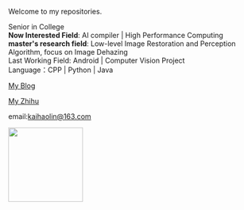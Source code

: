 <!-- ### Hi😄, here is diadestiny's github. -->
Welcome to my repositories. 

Senior in College <br/>
**Now Interested Field**: AI compiler | High Performance Computing<br/>
**master's research field**: Low-level Image Restoration and Perception Algorithm, focus on Image Dehazing<br/>
Last Working Field: Android | Computer Vision Project <br/>
Language：CPP | Python | Java

[My Blog](https://blog.csdn.net/weixin_43723614)

[My Zhihu](https://www.zhihu.com/people/diamond-46-8)

email:kaihaolin@163.com<br/>

<b>
    <image src="https://github-readme-stats.vercel.app/api?username=diadestiny&show_icons=true&theme=cobalt" height=150></image>
<!--      <image src="https://github-readme-stats.vercel.app/api/top-langs/?username=diadestiny&layout=compact&theme=tokyonight" height=150></image> -->
</b>

<!-- <b>
    <image src="https://github-readme-stats.vercel.app/api/pin/?username=diadestiny&repo=Intelligent-application-of-traffic-monitoring-scene&theme=tokyonight" ></image>
</b> -->

<br/>

<!-- <image src="https://github-profile-trophy.vercel.app/?username=diadestiny&theme=dracula"/> -->



<!--
**diadestiny/diadestiny** is a ✨ _special_ ✨ repository because its `README.md` (this file) appears on your GitHub profile.

Here are some ideas to get you started:

- 🔭 I’m currently working on ...
- 🌱 I’m currently learning ...
- 👯 I’m looking to collaborate on ...
- 🤔 I’m looking for help with ...
- 💬 Ask me about ...
- 📫 How to reach me: ...
- 😄 Pronouns: ...
- ⚡ Fun fact: ...
-->
